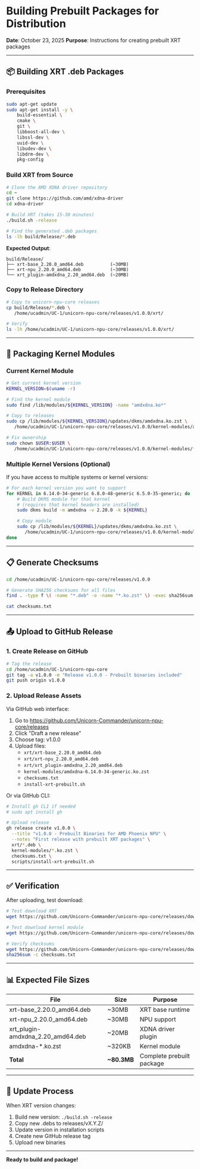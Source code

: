 # Building Prebuilt Packages for Distribution

**Date**: October 23, 2025
**Purpose**: Instructions for creating prebuilt XRT packages

---

## 📦 Building XRT .deb Packages

### Prerequisites

```bash
sudo apt-get update
sudo apt-get install -y \
    build-essential \
    cmake \
    git \
    libboost-all-dev \
    libssl-dev \
    uuid-dev \
    libudev-dev \
    libdrm-dev \
    pkg-config
```

### Build XRT from Source

```bash
# Clone the AMD XDNA driver repository
cd ~
git clone https://github.com/amd/xdna-driver
cd xdna-driver

# Build XRT (takes 15-30 minutes)
./build.sh -release

# Find the generated .deb packages
ls -lh build/Release/*.deb
```

**Expected Output**:
```
build/Release/
├── xrt-base_2.20.0_amd64.deb          (~30MB)
├── xrt-npu_2.20.0_amd64.deb           (~30MB)
└── xrt_plugin-amdxdna_2.20_amd64.deb  (~20MB)
```

### Copy to Release Directory

```bash
# Copy to unicorn-npu-core releases
cp build/Release/*.deb \
   /home/ucadmin/UC-1/unicorn-npu-core/releases/v1.0.0/xrt/

# Verify
ls -lh /home/ucadmin/UC-1/unicorn-npu-core/releases/v1.0.0/xrt/
```

---

## 🔧 Packaging Kernel Modules

### Current Kernel Module

```bash
# Get current kernel version
KERNEL_VERSION=$(uname -r)

# Find the kernel module
sudo find /lib/modules/${KERNEL_VERSION} -name "amdxdna.ko*"

# Copy to releases
sudo cp /lib/modules/${KERNEL_VERSION}/updates/dkms/amdxdna.ko.zst \
   /home/ucadmin/UC-1/unicorn-npu-core/releases/v1.0.0/kernel-modules/amdxdna-${KERNEL_VERSION}.ko.zst

# Fix ownership
sudo chown $USER:$USER \
   /home/ucadmin/UC-1/unicorn-npu-core/releases/v1.0.0/kernel-modules/*.ko.zst
```

### Multiple Kernel Versions (Optional)

If you have access to multiple systems or kernel versions:

```bash
# For each kernel version you want to support
for KERNEL in 6.14.0-34-generic 6.8.0-48-generic 6.5.0-35-generic; do
    # Build DKMS module for that kernel
    # (requires that kernel headers are installed)
    sudo dkms build -m amdxdna -v 2.20.0 -k ${KERNEL}

    # Copy module
    sudo cp /lib/modules/${KERNEL}/updates/dkms/amdxdna.ko.zst \
       /home/ucadmin/UC-1/unicorn-npu-core/releases/v1.0.0/kernel-modules/amdxdna-${KERNEL}.ko.zst
done
```

---

## 📋 Generate Checksums

```bash
cd /home/ucadmin/UC-1/unicorn-npu-core/releases/v1.0.0

# Generate SHA256 checksums for all files
find . -type f \( -name "*.deb" -o -name "*.ko.zst" \) -exec sha256sum {} \; > checksums.txt

cat checksums.txt
```

---

## 📤 Upload to GitHub Release

### 1. Create Release on GitHub

```bash
# Tag the release
cd /home/ucadmin/UC-1/unicorn-npu-core
git tag -a v1.0.0 -m "Release v1.0.0 - Prebuilt binaries included"
git push origin v1.0.0
```

### 2. Upload Release Assets

Via GitHub web interface:
1. Go to https://github.com/Unicorn-Commander/unicorn-npu-core/releases
2. Click "Draft a new release"
3. Choose tag: v1.0.0
4. Upload files:
   - `xrt/xrt-base_2.20.0_amd64.deb`
   - `xrt/xrt-npu_2.20.0_amd64.deb`
   - `xrt/xrt_plugin-amdxdna_2.20_amd64.deb`
   - `kernel-modules/amdxdna-6.14.0-34-generic.ko.zst`
   - `checksums.txt`
   - `install-xrt-prebuilt.sh`

Or via GitHub CLI:
```bash
# Install gh CLI if needed
# sudo apt install gh

# Upload release
gh release create v1.0.0 \
  --title "v1.0.0 - Prebuilt Binaries for AMD Phoenix NPU" \
  --notes "First release with prebuilt XRT packages" \
  xrt/*.deb \
  kernel-modules/*.ko.zst \
  checksums.txt \
  scripts/install-xrt-prebuilt.sh
```

---

## ✅ Verification

After uploading, test download:

```bash
# Test download XRT
wget https://github.com/Unicorn-Commander/unicorn-npu-core/releases/download/v1.0.0/xrt-base_2.20.0_amd64.deb

# Test download kernel module
wget https://github.com/Unicorn-Commander/unicorn-npu-core/releases/download/v1.0.0/amdxdna-6.14.0-34-generic.ko.zst

# Verify checksums
wget https://github.com/Unicorn-Commander/unicorn-npu-core/releases/download/v1.0.0/checksums.txt
sha256sum -c checksums.txt
```

---

## 📊 Expected File Sizes

| File | Size | Purpose |
|------|------|---------|
| xrt-base_2.20.0_amd64.deb | ~30MB | XRT base runtime |
| xrt-npu_2.20.0_amd64.deb | ~30MB | NPU support |
| xrt_plugin-amdxdna_2.20_amd64.deb | ~20MB | XDNA driver plugin |
| amdxdna-*.ko.zst | ~320KB | Kernel module |
| **Total** | **~80.3MB** | Complete prebuilt package |

---

## 🔄 Update Process

When XRT version changes:

1. Build new version: `./build.sh -release`
2. Copy new .debs to releases/vX.Y.Z/
3. Update version in installation scripts
4. Create new GitHub release tag
5. Upload new binaries

---

**Ready to build and package!**
